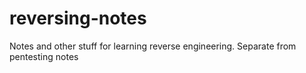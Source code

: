 # reversing-notes
Notes and other stuff for learning reverse engineering. Separate from pentesting notes
